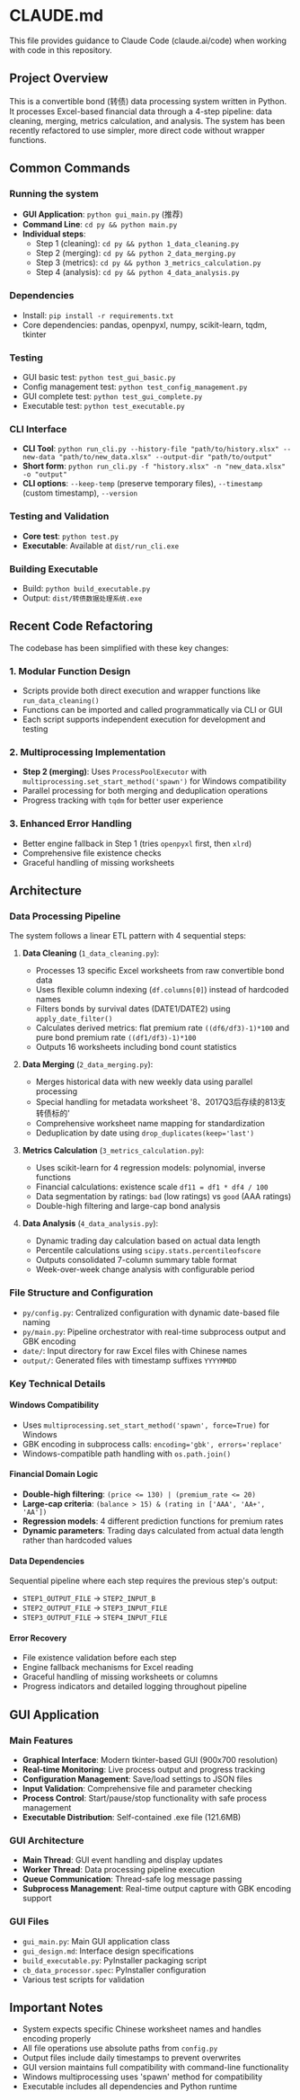 # CLAUDE.md

This file provides guidance to Claude Code (claude.ai/code) when working with code in this repository.

## Project Overview

This is a convertible bond (转债) data processing system written in Python. It processes Excel-based financial data through a 4-step pipeline: data cleaning, merging, metrics calculation, and analysis. The system has been recently refactored to use simpler, more direct code without wrapper functions.

## Common Commands

### Running the system
- **GUI Application**: `python gui_main.py` (推荐)
- **Command Line**: `cd py && python main.py`
- **Individual steps**:
  - Step 1 (cleaning): `cd py && python 1_data_cleaning.py`
  - Step 2 (merging): `cd py && python 2_data_merging.py`  
  - Step 3 (metrics): `cd py && python 3_metrics_calculation.py`
  - Step 4 (analysis): `cd py && python 4_data_analysis.py`

### Dependencies
- Install: `pip install -r requirements.txt`
- Core dependencies: pandas, openpyxl, numpy, scikit-learn, tqdm, tkinter

### Testing
- GUI basic test: `python test_gui_basic.py`
- Config management test: `python test_config_management.py`
- GUI complete test: `python test_gui_complete.py`
- Executable test: `python test_executable.py`

### CLI Interface
- **CLI Tool**: `python run_cli.py --history-file "path/to/history.xlsx" --new-data "path/to/new_data.xlsx" --output-dir "path/to/output"`
- **Short form**: `python run_cli.py -f "history.xlsx" -n "new_data.xlsx" -o "output"`
- **CLI options**: `--keep-temp` (preserve temporary files), `--timestamp` (custom timestamp), `--version`

### Testing and Validation
- **Core test**: `python test.py`
- **Executable**: Available at `dist/run_cli.exe`

### Building Executable
- Build: `python build_executable.py`
- Output: `dist/转债数据处理系统.exe`

## Recent Code Refactoring

The codebase has been simplified with these key changes:

### 1. Modular Function Design
- Scripts provide both direct execution and wrapper functions like `run_data_cleaning()`
- Functions can be imported and called programmatically via CLI or GUI
- Each script supports independent execution for development and testing

### 2. Multiprocessing Implementation
- **Step 2 (merging)**: Uses `ProcessPoolExecutor` with `multiprocessing.set_start_method('spawn')` for Windows compatibility
- Parallel processing for both merging and deduplication operations
- Progress tracking with `tqdm` for better user experience

### 3. Enhanced Error Handling
- Better engine fallback in Step 1 (tries `openpyxl` first, then `xlrd`)
- Comprehensive file existence checks
- Graceful handling of missing worksheets

## Architecture

### Data Processing Pipeline
The system follows a linear ETL pattern with 4 sequential steps:

1. **Data Cleaning** (`1_data_cleaning.py`): 
   - Processes 13 specific Excel worksheets from raw convertible bond data
   - Uses flexible column indexing (`df.columns[0]`) instead of hardcoded names
   - Filters bonds by survival dates (DATE1/DATE2) using `apply_date_filter()`
   - Calculates derived metrics: flat premium rate `((df6/df3)-1)*100` and pure bond premium rate `((df1/df3)-1)*100`
   - Outputs 16 worksheets including bond count statistics

2. **Data Merging** (`2_data_merging.py`):
   - Merges historical data with new weekly data using parallel processing
   - Special handling for metadata worksheet '8、2017Q3后存续的813支转债标的'
   - Comprehensive worksheet name mapping for standardization
   - Deduplication by date using `drop_duplicates(keep='last')`

3. **Metrics Calculation** (`3_metrics_calculation.py`):
   - Uses scikit-learn for 4 regression models: polynomial, inverse functions
   - Financial calculations: existence scale `df11 = df1 * df4 / 100`
   - Data segmentation by ratings: `bad` (low ratings) vs `good` (AAA ratings)
   - Double-high filtering and large-cap bond analysis

4. **Data Analysis** (`4_data_analysis.py`):
   - Dynamic trading day calculation based on actual data length
   - Percentile calculations using `scipy.stats.percentileofscore`
   - Outputs consolidated 7-column summary table format
   - Week-over-week change analysis with configurable period

### File Structure and Configuration
- `py/config.py`: Centralized configuration with dynamic date-based file naming
- `py/main.py`: Pipeline orchestrator with real-time subprocess output and GBK encoding
- `date/`: Input directory for raw Excel files with Chinese names
- `output/`: Generated files with timestamp suffixes `YYYYMMDD`

### Key Technical Details

#### Windows Compatibility
- Uses `multiprocessing.set_start_method('spawn', force=True)` for Windows
- GBK encoding in subprocess calls: `encoding='gbk', errors='replace'`
- Windows-compatible path handling with `os.path.join()`

#### Financial Domain Logic
- **Double-high filtering**: `(price <= 130) | (premium_rate <= 20)`
- **Large-cap criteria**: `(balance > 15) & (rating in ['AAA', 'AA+', 'AA'])`
- **Regression models**: 4 different prediction functions for premium rates
- **Dynamic parameters**: Trading days calculated from actual data length rather than hardcoded values

#### Data Dependencies
Sequential pipeline where each step requires the previous step's output:
- `STEP1_OUTPUT_FILE` → `STEP2_INPUT_B`
- `STEP2_OUTPUT_FILE` → `STEP3_INPUT_FILE`  
- `STEP3_OUTPUT_FILE` → `STEP4_INPUT_FILE`

#### Error Recovery
- File existence validation before each step
- Engine fallback mechanisms for Excel reading
- Graceful handling of missing worksheets or columns
- Progress indicators and detailed logging throughout pipeline

## GUI Application

### Main Features
- **Graphical Interface**: Modern tkinter-based GUI (900x700 resolution)
- **Real-time Monitoring**: Live process output and progress tracking
- **Configuration Management**: Save/load settings to JSON files
- **Input Validation**: Comprehensive file and parameter checking
- **Process Control**: Start/pause/stop functionality with safe process management
- **Executable Distribution**: Self-contained .exe file (121.6MB)

### GUI Architecture
- **Main Thread**: GUI event handling and display updates
- **Worker Thread**: Data processing pipeline execution
- **Queue Communication**: Thread-safe log message passing
- **Subprocess Management**: Real-time output capture with GBK encoding support

### GUI Files
- `gui_main.py`: Main GUI application class
- `gui_design.md`: Interface design specifications
- `build_executable.py`: PyInstaller packaging script
- `cb_data_processor.spec`: PyInstaller configuration
- Various test scripts for validation

## Important Notes
- System expects specific Chinese worksheet names and handles encoding properly
- All file operations use absolute paths from `config.py`
- Output files include daily timestamps to prevent overwrites
- GUI version maintains full compatibility with command-line functionality
- Windows multiprocessing uses 'spawn' method for compatibility
- Executable includes all dependencies and Python runtime
